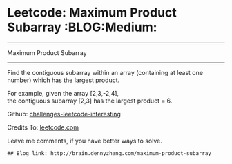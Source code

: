 # Leetcode: Maximum Product Subarray     :BLOG:Medium:


---

Maximum Product Subarray  

---

Find the contiguous subarray within an array (containing at least one number) which has the largest product.  

For example, given the array [2,3,-2,4],  
the contiguous subarray [2,3] has the largest product = 6.  

Github: [challenges-leetcode-interesting](https://github.com/DennyZhang/challenges-leetcode-interesting/tree/master/maximum-product-subarray)  

Credits To: [leetcode.com](https://leetcode.com/problems/maximum-product-subarray/description/)  

Leave me comments, if you have better ways to solve.  

    ## Blog link: http://brain.dennyzhang.com/maximum-product-subarray